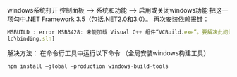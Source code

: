 windows系统打开
控制面板 —> 系统和功能 —> 启用或关闭windows功能
把这一项勾中.NET Framework 3.5（包括.NET2.0和3.0）。
再次安装依赖报错：
```javascript
MSBUILD : error MSB3428: 未能加载 Visual C++ 组件“VCBuild.exe”。要解决此问题，1) 安装 .NET Framework 2.0 SDK；2) 安装 Microsoft Visual Studio 2005；或 3) 如果将该组件安装到了其他位置，请将其位置添加到系统路径中。 [D:\manage\web\node_modules\utf-8-validate\bui
ld\binding.sln]
```
解决方法：
在命令行工具中运行以下命令 （全局安装windows构建工具）
```javascript
npm install –global –production windows-build-tools
```
